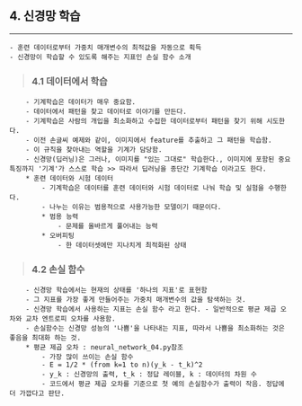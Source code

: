 ##  4. 신경망 학습
--------------------------------------
    - 훈련 데이터로부터 가중치 매개변수의 최적값을 자동으로 획득
    - 신경망이 학습할 수 있도록 해주는 지표인 손실 함수 소개
>###    4.1 데이터에서 학습
        - 기계학습은 데이터가 매우 중요함.
        - 데이터에서 패턴을 찾고 데이터로 이야기를 만든다.
        - 기계학습은 사람의 개입을 최소화하고 수집한 데이터로부터 패턴을 찾기 위해 시도한다.
        - 이전 손글씨 예제와 같이, 이미지에서 feature를 추출하고 그 패턴을 학습함.
        - 이 규칙을 찾아내는 역할을 기계가 담당함.
        - 신경망(딥러닝)은 그러나, 이미지를 "있는 그대로" 학습한다., 이미지에 포함된 중요 특징까지 '기계'가 스스로 학습 >> 따라서 딥러닝을 종단간 기계학습 이라고도 한다.
        * 훈련 데이터와 시험 데이터
            - 기계학습은 데이터를 훈련 데이터와 시험 데이터로 나눠 학습 및 실험을 수행한다.
            - 나누는 이유는 범용적으로 사용가능한 모델이기 때문이다.
            * 범용 능력
                - 문제를 올바르게 풀어내는 능력
            * 오버피팅
                - 한 데이터셋에만 지나치게 최적화된 상태
>###    4.2 손실 함수
        - 신경망 학습에서는 현재의 상태를 '하나의 지표'로 표현함
        - 그 지표를 가장 좋게 만들어주는 가중치 매개변수의 값을 탐색하는 것.
        - 신경망 학습에서 사용하는 지표는 손실 함수 라고 한다. - 일반적으로 평균 제곱 오차와 교차 엔트로피 오차를 사용함.
        - 손실함수는 신경망 성능의 '나쁨'을 나타내는 지표, 따라서 나쁨을 최소화하는 것은 좋음을 최대화 하는 것.
        * 평균 제곱 오차 : neural_network_04.py참조
            - 가장 많이 쓰이는 손실 함수
            - E = 1/2 * (from k=1 to n)(y_k - t_k)^2
            - y_k : 신경망의 출력, t_k : 정답 레이블, k : 데이터의 차원 수
            - 코드에서 평균 제곱 오차를 기준으로 첫 예의 손실함수가 출력이 작음. 정답에 더 가깝다고 판단.